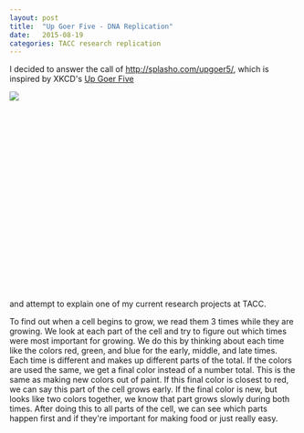 ```yaml
---
layout: post
title:  "Up Goer Five - DNA Replication"
date:   2015-08-19
categories: TACC research replication
---
```


I decided to answer the call of http://splasho.com/upgoer5/, which is inspired by XKCD's [Up Goer Five](http://xkcd.com/1133/)

<div style="width:840px; height:350px;">
<img src="http://imgs.xkcd.com/comics/up_goer_five.png" style="position:absolute;clip:rect(0px,840px,350px,0px);">
</div>

and attempt to explain one of my current research projects at TACC.

To find out when a cell begins to grow, we read them 3 times while they are growing. We look at each part of the cell and try to figure out which times were most important for growing. We do this by thinking about each time like the colors red, green, and blue for the early, middle, and late times. Each time is different and makes up different parts of the total. If the colors are used the same, we get a final color instead of a number total. This is the same as making new colors out of paint. If this final color is closest to red, we can say this part of the cell grows early. If the final color is new, but looks like two colors together, we know that part grows slowly during both times. After doing this to all parts of the cell, we can see which parts happen first and if they're important for making food or just really easy.
